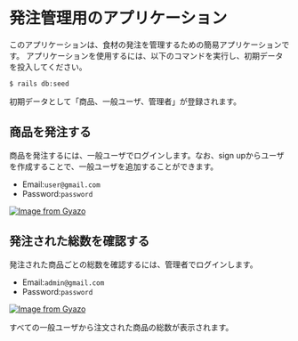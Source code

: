 # 発注管理用のアプリケーション

このアプリケーションは、食材の発注を管理するための簡易アプリケーションです。
アプリケーションを使用するには、以下のコマンドを実行し、初期データを投入してください。

```
$ rails db:seed
```

初期データとして「商品、一般ユーザ、管理者」が登録されます。

## 商品を発注する

商品を発注するには、一般ユーザでログインします。なお、sign upからユーザを作成することで、一般ユーザを追加することができます。
- Email:`user@gmail.com`
- Password:`password`

[![Image from Gyazo](https://t.gyazo.com/teams/diveintocode/1992cfe501b3db3e0abde7cf517409c2.gif)](https://diveintocode.gyazo.com/1992cfe501b3db3e0abde7cf517409c2)

## 発注された総数を確認する

発注された商品ごとの総数を確認するには、管理者でログインします。
- Email:`admin@gmail.com`
- Password:`password`

[![Image from Gyazo](https://t.gyazo.com/teams/diveintocode/1fdc6626099a891ed9811b4203198b55.gif)](https://diveintocode.gyazo.com/1fdc6626099a891ed9811b4203198b55)

すべての一般ユーザから注文された商品の総数が表示されます。
